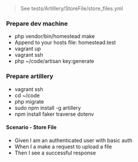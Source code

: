 > See tests/Artillery/StoreFile/store_files.yml
### Prepare dev machine
- php vendor/bin/homestead make
 - Append to your hosts file: homestead.test
- vagrant up
- vagrant ssh
- php ~/code/artisan key:generate

### Prepare artillery
- vagrant ssh
- cd ~/code
- php migrate
- sudo npm install -g artillery  
- npm install faker traverse dotenv

#### Scenario - Store File
- Given I am an authenticated user with basic auth
- When I a make a request to upload a file
- Then I see a successful response